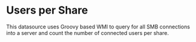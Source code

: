# Users per Share
This datasource uses Groovy based WMI to query for all SMB connections into a server and count the number of connected users per share.
